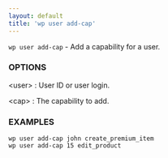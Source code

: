 ```yaml
---
layout: default
title: 'wp user add-cap'
---
```


`wp user add-cap` - Add a capability for a user.

### OPTIONS

&lt;user&gt;
: User ID or user login.

&lt;cap&gt;
: The capability to add.

### EXAMPLES

    wp user add-cap john create_premium_item
    wp user add-cap 15 edit_product

